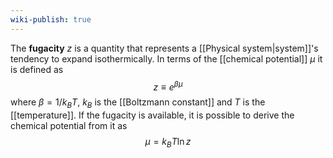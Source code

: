 ```yaml
---
wiki-publish: true
---
```

The **fugacity** $z$ is a quantity that represents a [[Physical system|system]]'s tendency to expand isothermically. In terms of the [[chemical potential]] $\mu$ it is defined as
$$z\equiv e^{\beta \mu}$$
where $\beta=1/k_{B}T$, $k_{B}$ is the [[Boltzmann constant]] and $T$ is the [[temperature]]. If the fugacity is available, it is possible to derive the chemical potential from it as
$$\mu=k_{B}T\ln z$$

